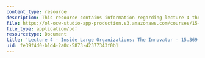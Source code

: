 ```yaml
---
content_type: resource
description: This resource contains information regarding lecture 4 the innovator.
file: https://ol-ocw-studio-app-production.s3.amazonaws.com/courses/15-369-seminar-in-corporate-entrepreneurship-fall-2015/fe39f4d0b1d42a0c587342377343f0b1_MIT15_639F15_Lecture4.pdf
file_type: application/pdf
resourcetype: Document
title: 'Lecture 4 - Inside Large Organizations: The Innovator - 15.369 - Fall 2015'
uid: fe39f4d0-b1d4-2a0c-5873-42377343f0b1
---
```

